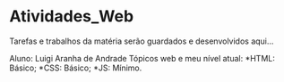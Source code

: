 # Atividades_Web
Tarefas e trabalhos da matéria serão guardados e desenvolvidos aqui...

Aluno: Luigi Aranha de Andrade
Tópicos web e meu nível atual:
    *HTML: Básico;
    *CSS: Básico;
    *JS: Mínimo.